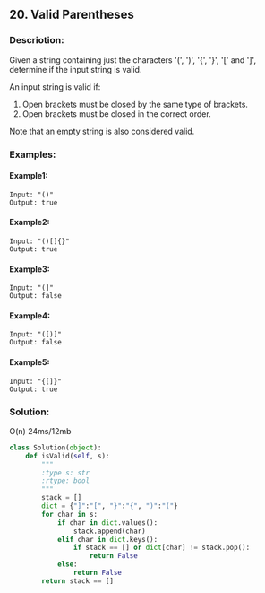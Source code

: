 ## 20. Valid Parentheses ##
### Descriotion: ###
Given a string containing just the characters '(', ')', '{', '}', '[' and ']', determine if the input string is valid.

An input string is valid if:

  1. Open brackets must be closed by the same type of brackets.
  2. Open brackets must be closed in the correct order.
  
Note that an empty string is also considered valid.
### Examples: ###
#### Example1: ####
```
Input: "()"
Output: true
```
#### Example2: ####
```
Input: "()[]{}"
Output: true
```
#### Example3: ####
```
Input: "(]"
Output: false
```
#### Example4: ####
```
Input: "([)]"
Output: false
```
#### Example5: ####
```
Input: "{[]}"
Output: true
```

### Solution: ###
O(n) 24ms/12mb
```python
class Solution(object):
    def isValid(self, s):
        """
        :type s: str
        :rtype: bool
        """
        stack = []
        dict = {"]":"[", "}":"{", ")":"("}
        for char in s:
            if char in dict.values():
                stack.append(char)
            elif char in dict.keys():
                if stack == [] or dict[char] != stack.pop():
                    return False
            else:
                return False
        return stack == []
```
